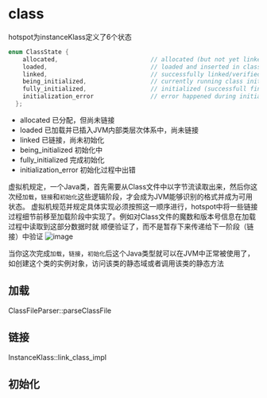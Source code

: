 # class
hotspot为instanceKlass定义了6个状态
```c
enum ClassState {
    allocated,                          // allocated (but not yet linked)
    loaded,                             // loaded and inserted in class hierarchy (but not linked yet)
    linked,                             // successfully linked/verified (but not initialized yet)
    being_initialized,                  // currently running class initializer
    fully_initialized,                  // initialized (successfull final state)
    initialization_error                // error happened during initialization
  };
```
- allocated 已分配，但尚未链接 
- loaded 已加载并已插入JVM内部类层次体系中，尚未链接 
- linked 已链接，尚未初始化
- being_initialized 初始化中
- fully_initialized 完成初始化
- initialization_error 初始化过程中出错

虚拟机规定，一个Java类，首先需要从Class文件中以字节流读取出来，然后你这次经`加载`，`链接`和`初始化`这些逻辑阶段，才会成为JVM能够识别的格式并成为可用状态。
虚拟机规范并规定具体实现必须按照这一顺序进行，hotspot中将一些链接过程细节前移至加载阶段中实现了。例如对Class文件的魔数和版本号信息在加载过程中读取到这部分数据时就
顺便验证了，而不是暂存下来传递给下一阶段（链接）中验证
![image](https://user-images.githubusercontent.com/26846402/130573174-63cefa2d-01ea-4aa6-8e46-7096b6343494.png)

当你这次完成`加载`，`链接`，`初始化`后这个Java类型就可以在JVM中正常被使用了，如创建这个类的实例对象，访问该类的静态域或者调用该类的静态方法



## 加载
ClassFileParser::parseClassFile
## 链接 
InstanceKlass::link_class_impl
## 初始化
